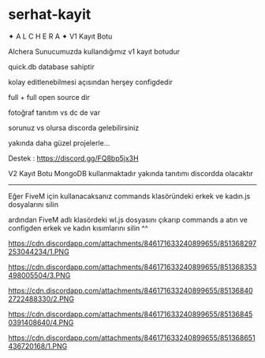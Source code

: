 # serhat-kayit
✦ A L C H E R A ✦ V1 Kayıt Botu


Alchera Sunucumuzda kullandığımız v1 kayıt botudur

quick.db database sahiptir

kolay editlenebilmesi açısından herşey configdedir

full + full open source dir

fotoğraf tanıtım vs dc de var

sorunuz vs olursa discorda gelebilirsiniz

yakında daha güzel projelerle...


Destek : https://discord.gg/FQ8bp5jx3H

V2 Kayıt Botu MongoDB kullanmaktadır yakında tanıtımı discordda olacaktır

--------------------------------------------------------------------------------------

Eğer FiveM için kullanacaksanız commands klasöründeki erkek ve kadın.js dosyalarını silin

ardından FiveM adlı klasördeki wl.js dosyasını çıkarıp commands a atın ve configden erkek ve kadın kısımlarını silin ^^


https://cdn.discordapp.com/attachments/846171633240899655/851368297253044234/1.PNG

https://cdn.discordapp.com/attachments/846171633240899655/851368353498005504/3.PNG

https://cdn.discordapp.com/attachments/846171633240899655/851368402722488330/2.PNG

https://cdn.discordapp.com/attachments/846171633240899655/851368450391408640/4.PNG

https://cdn.discordapp.com/attachments/846171633240899655/851368651436720168/1.PNG
